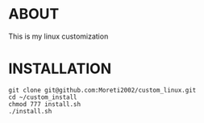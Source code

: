 # ABOUT
This is my linux customization
# INSTALLATION
```
git clone git@github.com:Moreti2002/custom_linux.git
cd ~/custom_install
chmod 777 install.sh
./install.sh
```
